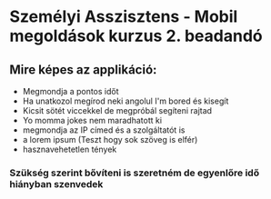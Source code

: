 # Személyi Asszisztens - Mobil megoldások kurzus 2. beadandó

## Mire képes az applikáció:

- Megmondja a pontos időt
- Ha unatkozol megírod neki angolul I'm bored és kisegít
- Kicsit sötét viccekkel de megpróbál segíteni rajtad 
- Yo momma jokes nem maradhatott ki
- megmondja az IP címed és a szolgáltatót is
- a lorem ipsum (Teszt hogy sok szöveg is elfér)
- hasznavehetetlen tények 

### Szükség szerint bővíteni is szeretném de egyenlőre idő hiányban szenvedek 